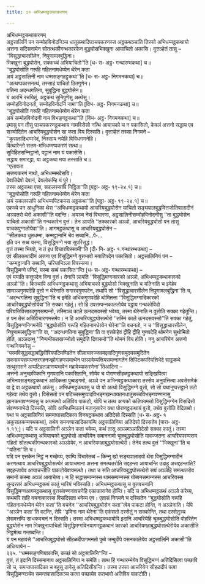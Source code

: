 ```yaml
---
title: ३१ अभिधम्मट्ठकथाकरणम्

---
```

अभिधम्मट्ठकथाकरणम्  
अट्ठसालिनिं पन सम्मोहविनोदनिञ्‍च धातुकथादिपञ्‍चपकरणस्स अट्ठकथञ्‍चाति तिस्सो अभिधम्मट्ठकथायो अत्तना सदिसनामेन सोतत्थकीगन्थकारकेन बुद्धघोसभिक्खुना आयाचितो अकासि। वुत्तञ्हेतं तासु –  
‘‘विसुद्धाचारसीलेन, निपुणामलबुद्धिना।  
भिक्खुना बुद्धघोसेन, सक्‍कच्‍चं अभियाचितो’’ति [ध॰ स॰ अट्ठ॰ गन्थारम्भकथा] च॥  
‘‘बुद्धघोसोति गरूहि गहितनामधेय्येन थेरेन कता  
अयं अट्ठसालिनी नाम धम्मसङ्गहट्ठकथा’’ति [ध॰ स॰ अट्ठ॰ निगमनकथा] च॥  
‘‘अत्थप्पकासनत्थं, तस्साहं याचितो ठितगुणेन।  
यतिना अदन्धगतिना, सुबुद्धिना बुद्धघोसेन॥  
यं आरभिं रचयितुं, अट्ठकथं सुनिपुणेसु अत्थेसु।  
सम्मोहविनोदनतो, सम्मोहविनोदनिं नामा’’ति [विभ॰ अट्ठ॰ निगमनकथा] च॥  
‘‘बुद्धघोसोति गरूहि गहितनामधेय्येन थेरेन कता  
अयं सम्मोहविनोदनी नाम विभङ्गट्ठकथा’’ति [विभ॰ अट्ठ॰ निगमनकथा] च॥  
इमासु पन तीसु पञ्‍चपकरणट्ठकथाय नामविसेसो नत्थि आयाचको च न पकासितो, केवलं अत्तनो सद्धाय एव सञ्‍चोदितेन आचरियबुद्धघोसेन सा कता विय दिस्सति। वुत्तञ्हेतं तस्सा निगमने –  
‘‘कुसलादिधम्मभेदं, निस्साय नयेहि विविधगणनेहि।  
वित्थारेन्तो सत्तम-मभिधम्मप्पकरणं सत्था॥  
सुविहितसन्‍निट्ठानो, पट्ठानं नाम यं पकासेसि।  
सद्धाय समारद्धा, या अट्ठकथा मया तस्साति च॥  
‘‘एत्तावता  
सत्तप्पकरणं नाथो, अभिधम्ममदेसयि।  
देवातिदेवो देवानं, देवलोकम्हि यं पुरे।  
तस्स अट्ठकथा एसा, सकलस्सापि निट्ठिता’’ति [पट्ठा॰ अट्ठ॰ १९-२४.१] च॥  
‘‘बुद्धघोसोति गरूहि गहितनामधेय्येन थेरेन कता  
अयं सकलस्सपि अभिधम्मपिटकस्स अट्ठकथा’’ति [पट्ठा॰ अट्ठ॰ १९-२४.१] च॥  
एकच्‍चे पन आधुनिका थेरा ‘‘अभिधम्मट्ठकथायो आचरियबुद्धघोसेन याचितो सङ्घपालबुद्धमित्तजोतिपालादीनं अञ्‍ञतरो थेरो अकासी’’ति वदन्ति। अयञ्‍च नेसं विचारणा, अट्ठसालिनीसम्मोहविनोदनीसु ‘‘ता बुद्धघोसेन याचितो अकासी’’ति गन्थकारेन वुत्तं। तेन ञायति ‘‘तक्‍कारको अञ्‍ञो, आचरियबुद्धघोसो पन तासु याचकपुग्गलोयेवा’’ति। आगमट्ठकथासु च आचरियबुद्धघोसेन –  
‘‘सीलकथा धुतधम्मा, कम्मट्ठानानि चेव सब्बानि…पे॰…  
इति पन सब्बं यस्मा, विसुद्धिमग्गे मया सुपरिसुद्धं।  
वुत्तं तस्मा भिय्यो, न तं इध विचारयिस्सामी’’ति [दी॰ नि॰ अट्ठ॰ १.गन्थारम्भकथा] –  
एवं सीलकथादीनं अत्तना एव विसुद्धिमग्गे वुत्तभावो मयातिपदेन पकासितो। अट्ठसालिनियं पन –  
‘‘कम्मट्ठानानि सब्बानि, चरियाभिञ्‍ञा विपस्सना।  
विसुद्धिमग्गे पनिदं, यस्मा सब्बं पकासित’’न्ति [ध॰ स॰ अट्ठ॰ गन्थारम्भकथा] –  
एवं मयाति कत्तुपदेन विना वुत्तं। तेनापि ञायति ‘‘विसुद्धिमग्गकारको अञ्‍ञो, अभिधम्मट्ठकथाकारको अञ्‍ञो’’ति। किञ्‍चापि अभिधम्मट्ठकथासु अभियाचको बुद्धघोसो भिक्खुनाति च यतिनाति च इमेहेव सामञ्‍ञगुणपदेहि वुत्तो न थेरेनाति सगारवगुणपदेन, तथापि सो ‘‘विसुद्धाचारसीलेन निपुणामलबुद्धिना’’ति च, ‘‘अदन्धगतिना सुबुद्धिना’’ति च इमेहि अधिकगुणपदेहि थोमितत्ता ‘‘विसुद्धिमग्गादिकारको आचरियबुद्धघोसोयेवा’’ति सक्‍का गहेतुं। सो हि उपसम्पन्‍नकालतोयेव पट्ठाय गन्थकोविदो परियत्तिविसारदगुणसम्पन्‍नो, तस्मिञ्‍च काले ऊनदसवस्सो भवेय्य, तस्मा थेरेनाति न वुत्तोति सक्‍का गहेतुन्ति।  
तं पन तेसं अतिविचारणमत्तमेव। न हि आचरियबुद्धघोसत्थेरो ‘‘तस्मिं काले ऊनदसवस्सो’’ति सक्‍का गहेतुं, विसुद्धिमग्गनिगमनेपि ‘‘बुद्धघोसोति गरूहि गहितनामधेय्येन थेरेना’’ति वचनतो, न च ‘‘विसुद्धाचारसीलेन, निपुणामलबुद्धिना’’ति वा, ‘‘अदन्धगतिना सुबुद्धिना’’ति वा एत्तकेहेव द्वीहि द्वीहि गुणपदेहि थोमनेन सुथोमितो होति, अञ्‍ञदत्थु ‘‘निप्पभीकतखज्‍जोतो समुदेति दिवाकरो’’ति थोमनं विय होति। ननु आचरियेन अत्तनो गन्थनिगमनेसु –  
‘‘परमविसुद्धसद्धाबद्धिवीरियपटिमण्डितेन सीलाचारज्‍जवमद्दवादिगुणसमुदयसमुदितेन सकसमयसमयन्तरगहनज्झोगाहणसमत्थेन पञ्‍ञावेय्यत्तियसमन्‍नागतेन तिपिटकपरियत्तिभेदे साट्ठकथे सत्थुसासने अप्पटिहतञाणप्पभावेन महावेय्याकरणेना’’तिआदिना –  
अत्तनो अनुच्छविकानि गुणपदानि पकासितानि, सोयेव च पोराणसीहळट्ठकथायो सङ्खिपित्वा अभिनवसङ्गहट्ठकथानं आदिकत्ता पुब्बङ्गमो, अञ्‍ञे पन अभिनवट्ठकथाकारा तस्सेव अनुवत्तित्वा अवसेसमेकं वा द्वे वा अट्ठकथायो अकंसु। अभिधम्मट्ठकथासु च यो यो अत्थो विसुद्धिमग्गे वुत्तो, सो सो यथानुप्पत्तट्ठाने ततो गहेत्वा तथेव वुत्तो। विसेसतो पन पटिच्‍चसमुप्पादविभङ्गखन्धायतनधातुसच्‍चविभङ्गवण्णनासु झानकथावण्णनासु च अयमत्थो अतिविय पाकटो, योपि च तत्थ अप्पको कतिपयमत्तो विसुद्धिमग्गेन विसदिसो संवण्णनाभेदो दिस्सति, सोपि आभिधम्मिकानं मतानुसारेन यथा पोराणट्ठकथायं वुत्तो, तथेव वुत्तोति वेदितब्बो। यथा च अट्ठसालिनियं समन्तपासादिकाय विनयट्ठकथाय अतिदेसो दिस्सति [ध॰ स॰ अट्ठ॰ १ अकुसलकम्मपथकथा], तथेव समन्तपासादिकायम्पि अट्ठसालिनिया अतिदेसो दिस्सतेव [पारा॰ अट्ठ॰ १.११;]। यदि च अट्ठसालिनी अञ्‍ञेन कता भवेय्य, कथं तासु अञ्‍ञमञ्‍ञातिदेसो सक्‍का कातुं। तस्मा अभिधम्मट्ठकथासु अभियाचको बुद्धघोसो आचरियेन समाननामो चूळबुद्धघोसोति यावज्‍जतना आचरियपरम्पराय गहितो सोतत्थकीगन्थकारको अञ्‍ञोयेव, न आचरियमहाबुद्धघोसत्थेरो। तेनेव तत्थ वुत्तं ‘‘भिक्खुना’’ति च ‘‘यतिना’’ति च।  
यदि पन एत्तकेन निट्ठं न गच्छेय्य, एवम्पि विचारेतब्बं – किन्‍नु खो सङ्घपालादयो थेरा विसुद्धिमग्गादीनं करणत्थाय आचरियबुद्धघोसत्थेरं आयाचमाना अत्तना समत्थतरोति सद्दहन्ता आयाचन्ति उदाहु असद्दहन्ताति? सद्दहन्तायेव आयाचन्तीति पाकटोयेवायमत्थो। तथा च सति आचरियबुद्धघोसत्थेरो सयं अञ्‍ञेहि समत्थतरोव समानो कस्मा अञ्‍ञं आयाचेय्य। न हि सद्धासम्पन्‍नस्स थामसम्पन्‍नस्स योब्बनसम्पन्‍नस्स आचरियस्स सुन्दरतरं अभिधम्मट्ठकथं कातुं भारियं भविस्सति। अभिधम्मट्ठकथासु च वुत्तवचनानि विसुद्धिमग्गआगमट्ठकथासु वुत्तसंवण्णनावचनेहि एकाकारानेव होन्ति। यदि च अभिधम्मट्ठकथं अञ्‍ञो करेय्य, कथमपि ताहि वचनाकारस्स विसदिसता भवेय्य एव। एतासं निगमने च दस्सितेन ‘‘बुद्धघोसोति गरूहि गहितनामधेय्येन थेरेन कता’’ति वचनेन ‘‘आचरियबुद्धघोसेन कता’’त्वेव पाकटा होन्ति, न अञ्‍ञेनाति। येपि ‘‘अञ्‍ञेन कता’’ति वदन्ति, तेपि ‘‘इमिना नाम थेरेना’’ति एकंसतो दस्सेतुं न सक्‍कोन्ति, तथा दस्सेतुञ्‍च लेसमत्तम्पि साधकवचनं न दिस्सति। तस्मा अभिधम्मट्ठकथायोपि इदानि आचरियेहि चूळबुद्धघोसोति वोहरितेन बुद्धघोसेन नाम भिक्खुनायाचितो विसुद्धिमग्गविनयागमट्ठकथानं कारको आचरियमहाबुद्धघोसत्थेरोयेव अकासीति निट्ठमेत्थ गन्तब्बन्ति।  
यं पन महावंसे ‘‘आचरियबुद्धघोसो सीहळदीपागमनतो पुब्बे जम्बुदीपे वसनकालेयेव अट्ठसालिनिं अकासी’’ति अधिप्पायेन –  
२२५. ‘‘धम्मसङ्गणियाकासि, कच्छं सो अट्ठसालिनि’’न्ति –  
वुत्तं, तं इदानि दिस्समानाय अट्ठसालिनिया न समेति। तत्थ हि गन्थारम्भेयेव विसुद्धिमग्गं अतिदिसित्वा पच्छापि सो च, समन्तपासादिका च बहूसु ठानेसु अतिदिसीयन्ति। तस्मा तस्सा आचरियेन सीहळदीपं पत्वा विसुद्धिमग्गञ्‍चेव समन्तपासादिकञ्‍च कत्वा पच्छायेव कतभावो अतिविय पाकटोति।  